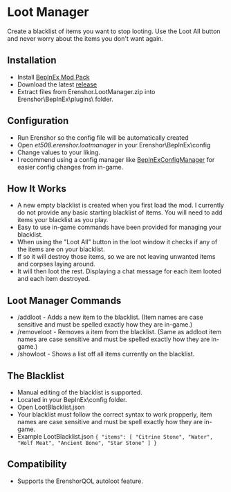 # Loot Manager
Create a blacklist of items you want to stop looting. Use the Loot All button and never worry about the items you don't want again.

## Installation
- Install [BepInEx Mod Pack](https://thunderstore.io/c/erenshor/p/BepInEx/BepInExPack/)
- Download the latest [release](https://github.com/et508/Erenshor.LootManager)
- Extract files from Erenshor.LootManager.zip into Erenshor\BepInEx\plugins\ folder.

## Configuration
- Run Erenshor so the config file will be automatically created
- Open *et508.erenshor.lootmanager* in your Erenshor\BepInEx\config
- Change values to your liking.
- I recommend using a config manager like [BepInExConfigManager](https://github.com/sinai-dev/BepInExConfigManager) for easier config changes from in-game.

## How It Works
- A new empty blacklist is created when you first load the mod. I currently do not provide any basic starting blacklist of items. You will need to add items your blacklist as you play.
- Easy to use in-game commands have been provided for managing your blacklist.
- When using the "Loot All" button in the loot window it checks if any of the items are on your blacklist.
- If so it will destroy those items, so we are not leaving unwanted items and corpses laying around.
- It will then loot the rest. Displaying a chat message for each item looted and each item destroyed.

## Loot Manager Commands
- /addloot - Adds a new item to the blacklist. (Item names are case sensitive and must be spelled exactly how they are in-game.)
- /removeloot - Removes a item from the blacklist. (Same as addloot item names are case sensitive and must be spelled exactly how they are in-game.)
- /showloot - Shows a list off all items currently on the blacklist.

## The Blacklist
- Manual editing of the blacklist is supported.
- Located in your BepInEx\config folder. 
- Open LootBlacklist.json
- Your blacklist must follow the correct syntax to work propperly, item names are case sensitive and must be spell exactly how they are in-game.
- Example LootBlacklist.json 
` {
    "items": [
        "Citrine Stone",
        "Water",
        "Wolf Meat",
        "Ancient Bone",
        "Star Stone"
    ]
}
`

## Compatibility
- Supports the ErenshorQOL autoloot feature.
